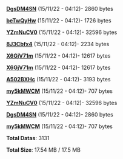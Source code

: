[**DgsDM4SN**](/data/DgsDM4SN.txt) (15/11/22 - 04:12)- 2860 bytes

[**beTwQyHw**](/data/beTwQyHw.txt) (15/11/22 - 04:12)- 1726 bytes

[**YZmNuCV0**](/data/YZmNuCV0.txt) (15/11/22 - 04:12)- 32596 bytes

[**8J3Cbfx4**](/data/8J3Cbfx4.txt) (15/11/22 - 04:12)- 2234 bytes

[**X6GjV71m**](/data/X6GjV71m.txt) (15/11/22 - 04:12)- 12617 bytes

[**X6GjV71m**](/data/X6GjV71m.txt) (15/11/22 - 04:12)- 12617 bytes

[**A502BXHc**](/data/A502BXHc.txt) (15/11/22 - 04:12)- 3193 bytes

[**my5kMWCM**](/data/my5kMWCM.txt) (15/11/22 - 04:12)- 707 bytes

[**YZmNuCV0**](/data/YZmNuCV0.txt) (15/11/22 - 04:12)- 32596 bytes

[**DgsDM4SN**](/data/DgsDM4SN.txt) (15/11/22 - 04:12)- 2860 bytes

[**my5kMWCM**](/data/my5kMWCM.txt) (15/11/22 - 04:12)- 707 bytes

**Total Datas**: 3131

**Total Size**: 17.54 MB / 17.5 MB
